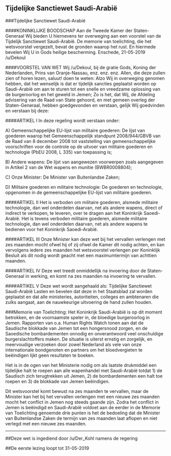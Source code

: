 ## Tijdelijke Sanctiewet Saudi-Arabië 
 
###Tijdelijke Sanctiewet Saudi-Arabië

####KONINKLIJKE BOODSCHAP
Aan de Tweede Kamer der Staten-Generaal
Wij bieden U hiernevens ter overweging aan een voorstel van de Tijdelijk Sanctiewet Saudi-Arabië. De memorie van toelichting, die het wetsvoorstel vergezelt, bevat de gronden waarop het rust. En hiermede bevelen Wij U in Gods heilige bescherming.
Enschede, 21-05-2019 /u/Dekoul

####VOORSTEL VAN WET
Wij /u/Dekoul, bij de gratie Gods, Koning der Nederlanden, Prins van Oranje-Nassau, enz. enz. enz. Allen, die deze zullen zien of horen lezen, saluut! doen te weten: Alzo Wij in overweging genomen hebben, dat het wenselijk is dat er tijdelijk sancties geplaatst worden op Saudi-Arabië om aan te sturen tot een snelle en vreedzame oplossing van de burgeroorlog en het geweld in Jemen; Zo is het, dat Wij, de Afdeling advisering van de Raad van State gehoord, en met gemeen overleg der Staten-Generaal, hebben goedgevonden en verstaan, gelijk Wij goedvinden en verstaan bij deze:

####ARTIKEL I
In deze regeling wordt verstaan onder:

A) Gemeenschappelijke EU-lijst van militaire goederen:
De lijst van goederen waarop het Gemeenschappelijk standpunt 2008/944/GBVB van de Raad van 8 december 2008 tot vaststelling van gemeenschappelijke voorschriften voor de controle op de uitvoer van militaire goederen en technologie (PbEU 2008, L 335) van toepassing is;

B) Andere wapens:
De lijst van aangewezen voorwerpen zoals aangegeven in Artikel 2 van de Wet wapens en munitie (BWBR0008804);

C) Onze Minister:
De Minister van Buitenlandse Zaken;

D) Militaire goederen en militaire technologie:
De goederen en technologie, opgenomen in de gemeenschappelijke EU-lijst van militaire goederen.

####ARTIKEL II
Het is verboden om militaire goederen, alsmede militaire technologie, dan wel onderdelen daarvan, net als andere wapens, direct of indirect te verkopen, te leveren, over te dragen aan het Koninkrijk Saoedi-Arabië. Het is tevens verboden militaire goederen, alsmede militaire technologie, dan wel onderdelen daarvan, net als andere wapens te bedienen voor het Koninkrijk Saoedi-Arabië.

####ARTIKEL III
Onze Minister kan deze wet bij het vervallen verlengen met zes maanden mocht ofwel hij of zij ofwel de Kamer dit nodig achten, en kan vervolgens iedere zes maanden het wetsvoorstel verlengen per Koninklijk Besluit als dit nodig wordt geacht met een maximumtermijn van achttien maanden.

####ARTIKEL IV
Deze wet treedt onmiddellijk na invoering door de Staten-Generaal in werking, en komt na zes maanden na invoering te vervallen.

####ARTIKEL V
Deze wet wordt aangehaald als: Tijdelijke Sanctiewet Saudi-Arabië Lasten en bevelen dat deze in het Staatsblad zal worden geplaatst en dat alle ministeries, autoriteiten, colleges en ambtenaren die zulks aangaat, aan de nauwkeurige uitvoering de hand zullen houden.

###Memorie van Toelichting:
Het Koninkrijk Saudi-Arabië is op dit moment betrokken, en de voornaamste speler in, de bloedige burgeroorlog in Jemen. Rapporten van o.a. Human Rights Watch tonen aan dat de Saudische blokkade van Jemen tot een hongersnood zorgen, en de Saoedische bombardementen onnodig en onverantwoord veel onschuldige burgerslachtoffers maken. De situatie is uiterst ernstig en zorgelijk, en meervoudige verzoeken door zowel Nederland als vele van onze internationale bondgenoten en partners om het bloedvergieten te beëindigen lijkt geen resultaten te boeken.

Het is in de ogen van het Ministerie nodig om als laatste drukmiddel een tijdelijke halt te roepen aan alle wapenhandel met Saudi-Arabië totdat 1) de Saudisch zich terugtrekken uit Jemen, 2) de bombardementen een halt toe roepen en 3) de blokkade van Jemen beëindigen.

Dit wetsvoorstel komt bewust na zes maanden te vervallen, maar de Minister kan het bij het vervallen verlengen met een nieuwe zes maanden mocht het conflict in Jemen nog steeds gaande zijn. Zodra het conflict in Jemen is beëindigd en Saudi-Arabië voldoet aan de eerder in de Memorie van Toelichting genoemde drie punten is het de bedoeling dat de Minister van Buitenlandse Zaken de termijn van zes maanden laat aflopen en niet verlegd met een nieuwe zes maanden.

---

##Deze wet is ingediend door /u/Der_Kohl namens de regering

##De eerste lezing loopt tot 31-05-2019
